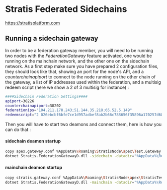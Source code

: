 Stratis Federated Sidechains
============================
https://stratisplatform.com

## Running a sidechain gateway

In order to be a federation gateway member, you will need to be running two nodes with the _FederationGateway_ feature activated, one would be running on the mainchain network, and the other one on the sidechain network.
As a first step make sure you have prepared 2 configuration files, they should look like that, showing an port for the node's API, and a _counterchainapiport_ to connect to the node running on the other chain of the gateway, a list of IP addresses used within the federation, and a multisig redeem script (here we show a 2 of 3 multisig for instance) :

```sh
####Sidechain Federation Settings####
apiport=38226
counterchainapiport=38202
federationips="104.211.178.243;51.144.35.218;65.52.5.149"
redeemscript="2 026ebcbf6bfe7ce1d957adbef8ab2b66c788656f35896a170257d6838bda70b95c 02a97b7d0fad7ea10f456311dcd496ae9293952d4c5f2ebdfc32624195fde14687 02e9d3cd0c2fa501957149ff9d21150f3901e6ece0e3fe3007f2372720c84e3ee1 3 OP_CHECKMULTISIG"
```

Then you will have to start two deamons and connect them, here is how you can do that :

#### sidechain deamon startup 
```sh
copy apex.gateway.conf %AppData%\Roaming\StratisNode\apex\Test.Gateway.To.Stratis\
dotnet Stratis.FederationGatewayD.dll -sidechain -datadir="%AppData%\Roaming\StratisNode\apex\Test.Gateway.To.Stratis" -conf="apex.gateway.conf"
```
#### mainchain deamon startup 
```sh
copy stratis.gateway.conf %AppData%\Roaming\StratisNode\apex\StratisTest.Gateway.To.Apex\
dotnet Stratis.FederationGatewayD.dll -mainchain -datadir="%AppData%\Roaming\StratisNode\apex\StratisTest.Gateway.To.Apex" -conf="stratis.gateway.conf"
```